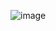 ![image](https://github.com/yuanzigsa/yuanzigsa/assets/30451380/e56e83fa-66d9-4ccb-8308-bf1223499205)
